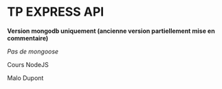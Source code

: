 # TP EXPRESS API

**Version mongodb uniquement (ancienne version partiellement mise en commentaire)**

_Pas de mongoose_


Cours NodeJS

Malo Dupont
